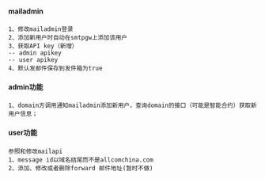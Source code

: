 #### mailadmin
```
1、修改mailadmin登录
2、添加新用户时自动在smtpgw上添加该用户
3、获取API key（新增）
-- admin apikey
-- user apikey
4、默认发邮件保存到发件箱为true
```
#### admin功能
```
1、domain方调用通知mailadmin添加新用户，查询domain的接口（可能是智能合约）获取新用户信息；
```
#### user功能
```
参照和修改mailapi
1、message id以域名结尾而不是allcomchina.com
2、添加、修改或者删除forward 邮件地址(暂时不做)
```
